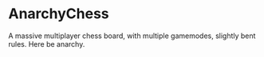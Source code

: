 # AnarchyChess
A massive multiplayer chess board, with multiple gamemodes, slightly bent rules. Here be anarchy.

